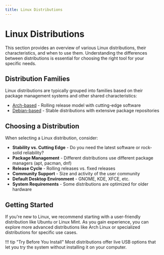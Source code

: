 ```yaml
---
title: Linux Distributions
---
```


# Linux Distributions

This section provides an overview of various Linux distributions, their characteristics, and when to use them. Understanding the differences between distributions is essential for choosing the right tool for your specific needs.

## Distribution Families

Linux distributions are typically grouped into families based on their package management systems and other shared characteristics:

- [Arch-based](arch-based/index.md) - Rolling release model with cutting-edge software
- [Debian-based](debian-based/index.md) - Stable distributions with extensive package repositories

## Choosing a Distribution

When selecting a Linux distribution, consider:

- **Stability vs. Cutting Edge** - Do you need the latest software or rock-solid reliability?
- **Package Management** - Different distributions use different package managers (apt, pacman, dnf)
- **Release Cycle** - Rolling releases vs. fixed releases
- **Community Support** - Size and activity of the user community
- **Default Desktop Environment** - GNOME, KDE, XFCE, etc.
- **System Requirements** - Some distributions are optimized for older hardware

## Getting Started

If you're new to Linux, we recommend starting with a user-friendly distribution like Ubuntu or Linux Mint. As you gain experience, you can explore more advanced distributions like Arch Linux or specialized distributions for specific use cases.

!!! tip "Try Before You Install"
    Most distributions offer live USB options that let you try the system without installing it on your computer.